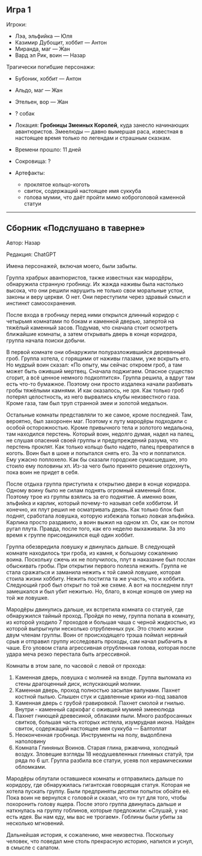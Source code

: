 ## Игра 1

Игроки:
* Лэа, эльфийка — Юля
* Казимир Дубощит, хоббит — Антон
* Миранда, маг — Жан
* Вард эл Рик, воин — Назар

Трагически погибшие персонажи:
* Бубоник, хоббит — Антон
* Альдо, маг — Жан
* Этельен, вор — Жан
* ? собак

* Локация: **Гробницы Змеиных Королей**, куда занесло начинающих авантюристов. 
Змеелюды — давно вымершая раса, известная в настоящее время только по легендам и страшным сказкам.
* Времени прошло: 11 дней
* Сокровища: ? 
* Артефакты: 
  * проклятое кольцо-коготь
  * свиток, содержащий настоящее имя суккуба
  * голова мумии, что даёт пройти мимо коброголовой каменной статуи
----


## Сборник «Подслушано в таверне»
Автор: Назар

Редакция: ChatGPT

Имена персонажей, включая моего, были забыты. 

Группа храбрых авантюристов, также известных как мародёры, обнаружила странную гробницу. Их жажда наживы была настолько высока, что они решили нарушить не только свои моральные устои, законы и веру церкви. О нет. Они переступили через здравый смысл и инстинкт самосохранения. 

После входа в гробницу перед ними открылся длинный коридор с четырьмя комнатами по бокам и каменной дверью, запертой на тяжёлый каменный засов. Подумав, что сначала стоит осмотреть ближайшие комнаты, а затем открывать дверь в конце коридора, группа начала поиски добычи. 

В первой комнате они обнаружили полуразложившийся деревянный гроб. Группа хотела, с горящими от наживы глазами, уже вскрыть его. 
Но мудрый воин сказал: «По опыту, мы сейчас откроем гроб, а там может быть оживший мертвец. Сначала поджигаем. Опасное существо сгорит, а всё ценное немного подкоптится». Группа решила, а вдруг там есть что-то бумажное. Поэтому они просто издалека начали разбивать гробы тяжёлыми камнями. И как оказалось, не зря. Как только гроб потерял целостность, из него вырвались клубы неизвестного газа. Кроме газа, там был труп странной змеи и золотой медальон. 

Остальные комнаты представляли то же самое, кроме последней. Там, вероятно, был захоронен маг. Поэтому к луту мародёры подходили с особой осторожностью. Кроме привычного тела и золотого медальона, там находился перстень. Который воин, недолго думая, надел на палец, не слушая опасений своей группы и предупреждений разума, что перстень проклят. Как только кольцо было надето, палец превратился в коготь. Воин был в шоке и попытался снять его. За что и поплатился. Ему ужасно поплохело. Как бы сказали городские сумасшедшие, это стоило ему половины хп. Из-за чего было принято решение отдохнуть, пока воин не придет в себя. 

После отдыха группа приступила к открытию двери в конце коридора. Одному воину было не силам поднять огромный каменный блок. Поэтому трое из группы взялись за его поднятие. А именно воин, эльфийка и карлик, который почему-то называл себя хоббитом. И конечно, их плут решил не осматривать дверь. Как только блок был поднят, сработала ловушка, которую избежала только ловкая эльфийка. Карлика просто раздавило, а воин выжил на одном хп. Ох, как он потом ругал плута. Правда, после того, как его неделю выхаживали. За это время к группе присоединился ещё один хоббит. 

Группа обезвредила ловушку и двинулась дальше. В следующей комнате находилось три гроба, из камня, к большому сожалению воина. Поскольку сжечь их не получилось, плут в наказание был послан обыскивать гробы. При открытии первого полезла нежить. Группа не стала сражаться и заманила нежить к той самой ловушке, которая стоила жизни хоббиту. Нежить постигла та же участь, что и хоббита. Следующий гроб был открыт по той же схеме. А вот на последнем плут замешкался и был убит нежитью. Но, благо, в конце концов он умер на той же ловушке. 

Мародёры двинулись дальше, их встретила комната со статуей, где обнаружился тайный проход. Пройдя по нему, группа попала в комнату, из которой уходило 7 проходов и большая чаша с черной жидкостью, из которой выпрыгнули несколько отрубленных рук. Это стоило жизни двум членам группы. Воин от происходящего трэша поймал нервный срыв и отправил группу исследовать проходы, сам начал рыбачить в чаше. Его уловом стала агрессивная отрубленная голова, которая после удара меча резко перестала быть агрессивной. 

Комнаты в этом зале, по часовой с левой от прохода:
1. Каменная дверь, ловушка с молнией на входе. Группа выломала из стены драгоценный диск, испускающий молнии.	
2. Каменная дверь, проход полностью засыпан валунами. Пахнет костной пылью. Слышен стук и сдавленные крики из-под завалов
3. Каменная дверь с грубой гравировкой. Пахнет смолой и гнилью. Внутри - каменный саркофаг с ожившей мумией змееюлюда
4. Пахнет гниющей древесиной, облаками пыли. Много разбросанных свитков, большая часть которых истлела, изумрудная икона. Найден свиток, содержащий настоящее имя суккуба — Балтоплат
5. Неоконченная гробница. Инструменты на полу, выдолблена наполовину
6. Комната Глиняных Воинов. Старая глина, ржавчина, холодный воздух. Зловещие взгляды 18 неодушевленных глиняных статуй, три ряда по 6 шт. Группа разбила все статуи, усеяв пол керамическими обломками.

Мародёры облутали оставшиеся комнаты и отправились дальше по коридору, где обнаружилась гигантская говорящая статуя. Которая не хотела пускать группу. Были предприняты десятки попыток обойти её. Пока воин не вернулся с головой и сказал, что он тут для того, чтобы похоронить голову ящера. После этого группа двинулась дальше и наткнулась на группу гоблинов, которые предложили: «Слушай, у нас есть идея. Вы нам еду, мы вас не трогаем». Гоблины были убиты за несколько мгновений. 

Дальнейшая история, к сожалению, мне неизвестна. Поскольку человек, что поведал мне столь прекрасную историю, напился и уснул, в смысле с салатом.


